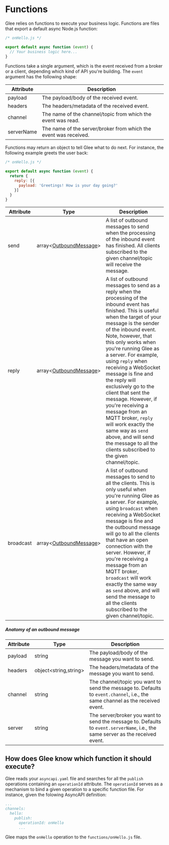 # Functions

Glee relies on functions to execute your business logic. Functions are files that export a default async Node.js function:

```js
/* onHello.js */

export default async function (event) {
  // Your business logic here...
}
```

Functions take a single argument, which is the event received from a broker or a client, depending which kind of API you're building. The `event` argument has the following shape:

|Attribute|Description|
|----|----|
|payload|The payload/body of the received event.
|headers|The headers/metadata of the received event.
|channel|The name of the channel/topic from which the event was read.
|serverName|The name of the server/broker from which the event was received.

Functions may return an object to tell Glee what to do next. For instance, the following example greets the user back:

```js
/* onHello.js */

export default async function (event) {
  return {
    reply: [{
      payload: 'Greetings! How is your day going?'
    }]
  }
}
```

|Attribute|Type|Description|
|---|---|---|
|send|array&lt;[OutboundMessage](#anatomy-of-an-outbound-message)&gt;|A list of outbound messages to send when the processing of the inbound event has finished. All clients subscribed to the given channel/topic will receive the message.
|reply|array&lt;[OutboundMessage](#anatomy-of-an-outbound-message)&gt;|A list of outbound messages to send as a reply when the processing of the inbound event has finished. This is useful when the target of your message is the sender of the inbound event. Note, however, that this only works when you're running Glee as a server. For example, using `reply` when receiving a WebSocket message is fine and the reply will exclusively go to the client that sent the message. However, if you're receiving a message from an MQTT broker, `reply` will work exactly the same way as `send` above, and will send the message to all the clients subscribed to the given channel/topic.
|broadcast|array&lt;[OutboundMessage](#anatomy-of-an-outbound-message)&gt;|A list of outbound messages to send to all the clients. This is only useful when you're running Glee as a server. For example, using `broadcast` when receiving a WebSocket message is fine and the outbound message will go to all the clients that have an open connection with the server. However, if you're receiving a message from an MQTT broker, `broadcast` will work exactly the same way as `send` above, and will send the message to all the clients subscribed to the given channel/topic.

##### Anatomy of an outbound message

|Attribute|Type|Description|
|---|---|---|
|payload|string|The payload/body of the message you want to send.
|headers|object&lt;string,string&gt;|The headers/metadata of the message you want to send.
|channel|string|The channel/topic you want to send the message to. Defaults to `event.channel`, i.e., the same channel as the received event.
|server|string|The server/broker you want to send the message to. Defaults to `event.serverName`, i.e., the same server as the received event.

## How does Glee know which function it should execute?

Glee reads your `asyncapi.yaml` file and searches for all the `publish` operations containing an `operationId` attribute. The `operationId` serves as a mechanism to bind a given operation to a specific function file. For instance, given the folowing AsyncAPI definition:

```yaml
...
channels:
  hello:
    publish:
      operationId: onHello
      ...
```

Glee maps the `onHello` operation to the `functions/onHello.js` file.